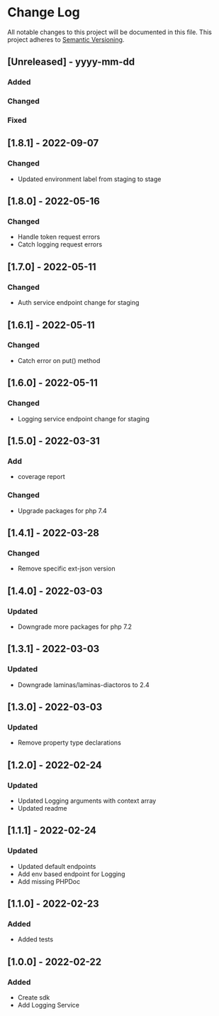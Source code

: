 # Change Log
All notable changes to this project will be documented in this file.
This project adheres to [Semantic Versioning](http://semver.org/).

## [Unreleased] - yyyy-mm-dd
### Added
### Changed
### Fixed

## [1.8.1] - 2022-09-07
### Changed
- Updated environment label from staging to stage

## [1.8.0] - 2022-05-16
### Changed
- Handle token request errors
- Catch logging request errors

## [1.7.0] - 2022-05-11
### Changed
- Auth service endpoint change for staging

## [1.6.1] - 2022-05-11
### Changed
- Catch error on put() method

## [1.6.0] - 2022-05-11
### Changed
- Logging service endpoint change for staging

## [1.5.0] - 2022-03-31
### Add
- coverage report
### Changed
- Upgrade packages for php 7.4

## [1.4.1] - 2022-03-28
### Changed
- Remove specific ext-json version

## [1.4.0] - 2022-03-03
### Updated
- Downgrade more packages for php 7.2

## [1.3.1] - 2022-03-03
### Updated
- Downgrade laminas/laminas-diactoros to 2.4

## [1.3.0] - 2022-03-03
### Updated
- Remove property type declarations

## [1.2.0] - 2022-02-24
### Updated
- Updated Logging arguments with context array
- Updated readme

## [1.1.1] - 2022-02-24
### Updated
- Updated default endpoints
- Add env based endpoint for Logging
- Add missing PHPDoc

## [1.1.0] - 2022-02-23
### Added
- Added tests

## [1.0.0] - 2022-02-22
### Added
- Create sdk
- Add  Logging Service